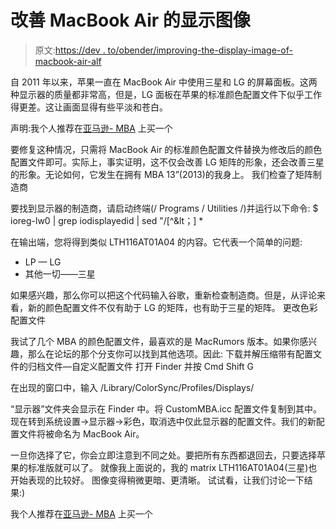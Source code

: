 # 改善 MacBook Air 的显示图像

> 原文:[https://dev . to/obender/improving-the-display-image-of-macbook-air-alf](https://dev.to/obender/improving-the-display-image-of-macbook-air-alf)

自 2011 年以来，苹果一直在 MacBook Air 中使用三星和 LG 的屏幕面板。这两种显示器的质量都非常高，但是，LG 面板在苹果的标准颜色配置文件下似乎工作得更差。这让画面显得有些平淡和苍白。

声明:我个人推荐在[亚马逊- MBA](https://www.amazon.co.uk/gp/product/B072N2FRY9/ref=as_li_tl?ie=UTF8&camp=1634&creative=6738&creativeASIN=B072N2FRY9&linkCode=as2&tag=websell-21&linkId=767211c6b2df6b56f1dc378db9938b4a) 上买一个

要修复这种情况，只需将 MacBook Air 的标准颜色配置文件替换为修改后的颜色配置文件即可。实际上，事实证明，这不仅会改善 LG 矩阵的形象，还会改善三星的形象。无论如何，它发生在拥有 MBA 13”(2013)的我身上。
我们检查了矩阵制造商

要找到显示器的制造商，请启动终端(/ Programs / Utilities /)并运行以下命令:
$ ioreg-lw0 | grep iodisplayedid | sed "/[^&lt；] *

在输出端，您将得到类似 LTH116AT01A04 的内容。它代表一个简单的问题:

*   LP — LG
*   其他一切——三星

如果感兴趣，那么你可以把这个代码输入谷歌，重新检查制造商。但是，从评论来看，新的颜色配置文件不仅有助于 LG 的矩阵，也有助于三星的矩阵。
更改色彩配置文件

我试了几个 MBA 的颜色配置文件，最喜欢的是 MacRumors 版本。如果你感兴趣，那么在论坛的那个分支你可以找到其他选项。因此:
下载并解压缩带有配置文件的归档文件—自定义配置文件
打开 Finder 并按 Cmd Shift G

在出现的窗口中，输入
/Library/ColorSync/Profiles/Displays/

“显示器”文件夹会显示在 Finder 中。将 CustomMBA.icc 配置文件复制到其中。
现在转到系统设置→显示器→彩色，取消选中仅此显示器的配置文件。我们的新配置文件将被命名为 MacBook Air。

一旦你选择了它，你会立即注意到不同之处。要把所有东西都退回去，只要选择苹果的标准版就可以了。
就像我上面说的，我的 matrix LTH116AT01A04(三星)也开始表现的比较好。
图像变得稍微更暗、更清晰。
试试看，让我们讨论一下结果:)

我个人推荐在[亚马逊- MBA](https://www.amazon.co.uk/gp/product/B072N2FRY9/ref=as_li_tl?ie=UTF8&camp=1634&creative=6738&creativeASIN=B072N2FRY9&linkCode=as2&tag=websell-21&linkId=767211c6b2df6b56f1dc378db9938b4a) 上买一个